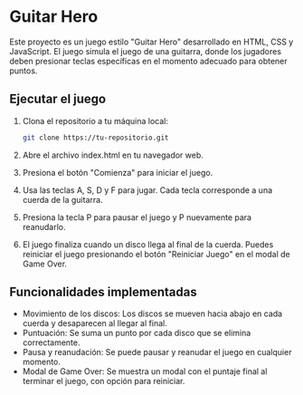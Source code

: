 # Guitar Hero

Este proyecto es un juego estilo "Guitar Hero" desarrollado en HTML, CSS y JavaScript. El juego simula el juego de una guitarra, donde los jugadores deben presionar teclas específicas en el momento adecuado para obtener puntos.

## Ejecutar el juego

1. Clona el repositorio a tu máquina local:

   ```bash
   git clone https://tu-repositorio.git
   
1. Abre el archivo index.html en tu navegador web.
2. Presiona el botón "Comienza" para iniciar el juego.
3. Usa las teclas A, S, D y F para jugar. Cada tecla corresponde a una cuerda de la guitarra.
4. Presiona la tecla P para pausar el juego y P nuevamente para reanudarlo.
5. El juego finaliza cuando un disco llega al final de la cuerda. Puedes reiniciar el juego presionando el botón "Reiniciar Juego" en el modal de Game Over.

## Funcionalidades implementadas

- Movimiento de los discos: Los discos se mueven hacia abajo en cada cuerda y desaparecen al llegar al final.
- Puntuación: Se suma un punto por cada disco que se elimina correctamente.
- Pausa y reanudación: Se puede pausar y reanudar el juego en cualquier momento.
- Modal de Game Over: Se muestra un modal con el puntaje final al terminar el juego, con opción para reiniciar.
